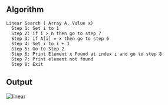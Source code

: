 ## Algorithm
```
Linear Search ( Array A, Value x)
  Step 1: Set i to 1
  Step 2: if i > n then go to step 7
  Step 3: if A[i] = x then go to step 6
  Step 4: Set i to i + 1
  Step 5: Go to Step 2
  Step 6: Print Element x Found at index i and go to step 8
  Step 7: Print element not found
  Step 8: Exit

```

## Output
![linear](https://user-images.githubusercontent.com/44961536/189518715-b8a8e340-1df7-4d4b-a893-e4724fca137c.jpg)
